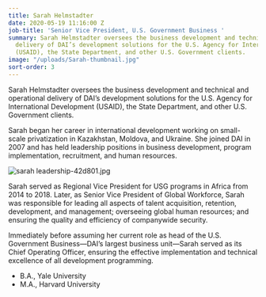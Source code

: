 ```yaml
---
title: Sarah Helmstadter
date: 2020-05-19 11:16:00 Z
job-title: 'Senior Vice President, U.S. Government Business '
summary: Sarah Helmstadter oversees the business development and technical and operational
  delivery of DAI’s development solutions for the U.S. Agency for International Development
  (USAID), the State Department, and other U.S. Government clients.
image: "/uploads/Sarah-thumbnail.jpg"
sort-order: 3
---
```


Sarah Helmstadter oversees the business development and technical and operational delivery of DAI’s development solutions for the U.S. Agency for International Development (USAID), the State Department, and other U.S. Government clients.

Sarah began her career in international development working on small-scale privatization in Kazakhstan, Moldova, and Ukraine. She joined DAI in 2007 and has held leadership positions in business development, program implementation, recruitment, and human resources. 

![sarah leadership-42d801.jpg](/uploads/sarah%20leadership-42d801.jpg)
 
Sarah served as Regional Vice President for USG programs in Africa from 2014 to 2018. Later, as Senior Vice President of Global Workforce, Sarah was responsible for leading all aspects of talent acquisition, retention, development, and management; overseeing global human resources; and ensuring the quality and efficiency of companywide security.

Immediately before assuming her current role as head of the U.S. Government Business—DAI’s largest business unit—Sarah served as its Chief Operating Officer, ensuring the effective implementation and technical excellence of all development programming.

* B.A., Yale University
* M.A., Harvard University